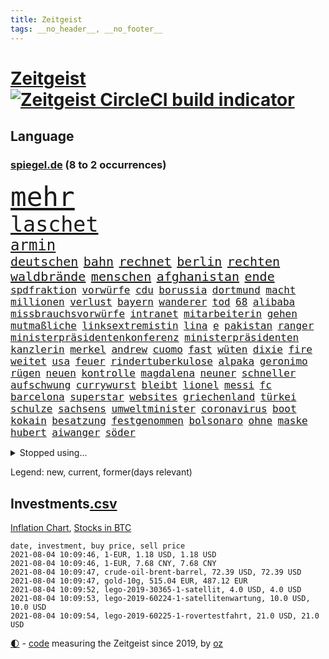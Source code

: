 ```yaml
---
title: Zeitgeist
tags: __no_header__, __no_footer__
---
```


# [Zeitgeist](https://oliz.io/zeitgeist/) [![Zeitgeist CircleCI build indicator](https://circleci.com/gh/ooz/zeitgeist.svg?style=shield)](https://circleci.com/gh/ooz/zeitgeist)

## Language

<h3><a href="https://www.spiegel.de" target="_blank">spiegel.de</a> (8 to 2 occurrences)</h3>
<p style="font-family:monospace">
<span style="font-size:32pt"><a href="news_links.html#mehr" class="current">mehr</a></span>
<br>
<span style="font-size:25pt"><a href="news_links.html#laschet" class="current">laschet</a></span>
<br>
<span style="font-size:18pt"><a href="news_links.html#armin" class="current">armin</a></span>
<br>
<span style="font-size:15pt"><a href="news_links.html#deutschen" class="current">deutschen</a></span>
<span style="font-size:15pt"><a href="news_links.html#bahn" class="current">bahn</a></span>
<span style="font-size:15pt"><a href="news_links.html#rechnet" class="current">rechnet</a></span>
<span style="font-size:15pt"><a href="news_links.html#berlin" class="current">berlin</a></span>
<span style="font-size:15pt"><a href="news_links.html#rechten" class="current">rechten</a></span>
<span style="font-size:15pt"><a href="news_links.html#waldbrände" class="current">waldbrände</a></span>
<span style="font-size:15pt"><a href="news_links.html#menschen" class="current">menschen</a></span>
<span style="font-size:15pt"><a href="news_links.html#afghanistan" class="current">afghanistan</a></span>
<span style="font-size:15pt"><a href="news_links.html#ende" class="current">ende</a></span>
<br>
<span style="font-size:12pt"><a href="news_links.html#spdfraktion" class="current">spdfraktion</a></span>
<span style="font-size:12pt"><a href="news_links.html#vorwürfe" class="current">vorwürfe</a></span>
<span style="font-size:12pt"><a href="news_links.html#cdu" class="current">cdu</a></span>
<span style="font-size:12pt"><a href="news_links.html#borussia" class="current">borussia</a></span>
<span style="font-size:12pt"><a href="news_links.html#dortmund" class="current">dortmund</a></span>
<span style="font-size:12pt"><a href="news_links.html#macht" class="current">macht</a></span>
<span style="font-size:12pt"><a href="news_links.html#millionen" class="current">millionen</a></span>
<span style="font-size:12pt"><a href="news_links.html#verlust" class="current">verlust</a></span>
<span style="font-size:12pt"><a href="news_links.html#bayern" class="current">bayern</a></span>
<span style="font-size:12pt"><a href="news_links.html#wanderer" class="current">wanderer</a></span>
<span style="font-size:12pt"><a href="news_links.html#tod" class="current">tod</a></span>
<span style="font-size:12pt"><a href="news_links.html#68" class="current">68</a></span>
<span style="font-size:12pt"><a href="news_links.html#alibaba" class="current">alibaba</a></span>
<span style="font-size:12pt"><a href="news_links.html#missbrauchsvorwürfe" class="current">missbrauchsvorwürfe</a></span>
<span style="font-size:12pt"><a href="news_links.html#intranet" class="new">intranet</a></span>
<span style="font-size:12pt"><a href="news_links.html#mitarbeiterin" class="current">mitarbeiterin</a></span>
<span style="font-size:12pt"><a href="news_links.html#gehen" class="current">gehen</a></span>
<span style="font-size:12pt"><a href="news_links.html#mutmaßliche" class="current">mutmaßliche</a></span>
<span style="font-size:12pt"><a href="news_links.html#linksextremistin" class="new">linksextremistin</a></span>
<span style="font-size:12pt"><a href="news_links.html#lina" class="new">lina</a></span>
<span style="font-size:12pt"><a href="news_links.html#e" class="current">e</a></span>
<span style="font-size:12pt"><a href="news_links.html#pakistan" class="current">pakistan</a></span>
<span style="font-size:12pt"><a href="news_links.html#ranger" class="new">ranger</a></span>
<span style="font-size:12pt"><a href="news_links.html#ministerpräsidentenkonferenz" class="current">ministerpräsidentenkonferenz</a></span>
<span style="font-size:12pt"><a href="news_links.html#ministerpräsidenten" class="current">ministerpräsidenten</a></span>
<span style="font-size:12pt"><a href="news_links.html#kanzlerin" class="current">kanzlerin</a></span>
<span style="font-size:12pt"><a href="news_links.html#merkel" class="current">merkel</a></span>
<span style="font-size:12pt"><a href="news_links.html#andrew" class="current">andrew</a></span>
<span style="font-size:12pt"><a href="news_links.html#cuomo" class="new">cuomo</a></span>
<span style="font-size:12pt"><a href="news_links.html#fast" class="current">fast</a></span>
<span style="font-size:12pt"><a href="news_links.html#wüten" class="current">wüten</a></span>
<span style="font-size:12pt"><a href="news_links.html#dixie" class="new">dixie</a></span>
<span style="font-size:12pt"><a href="news_links.html#fire" class="new">fire</a></span>
<span style="font-size:12pt"><a href="news_links.html#weitet" class="current">weitet</a></span>
<span style="font-size:12pt"><a href="news_links.html#usa" class="current">usa</a></span>
<span style="font-size:12pt"><a href="news_links.html#feuer" class="current">feuer</a></span>
<span style="font-size:12pt"><a href="news_links.html#rindertuberkulose" class="new">rindertuberkulose</a></span>
<span style="font-size:12pt"><a href="news_links.html#alpaka" class="new">alpaka</a></span>
<span style="font-size:12pt"><a href="news_links.html#geronimo" class="new">geronimo</a></span>
<span style="font-size:12pt"><a href="news_links.html#rügen" class="new">rügen</a></span>
<span style="font-size:12pt"><a href="news_links.html#neuen" class="current">neuen</a></span>
<span style="font-size:12pt"><a href="news_links.html#kontrolle" class="current">kontrolle</a></span>
<span style="font-size:12pt"><a href="news_links.html#magdalena" class="new">magdalena</a></span>
<span style="font-size:12pt"><a href="news_links.html#neuner" class="new">neuner</a></span>
<span style="font-size:12pt"><a href="news_links.html#schneller" class="current">schneller</a></span>
<span style="font-size:12pt"><a href="news_links.html#aufschwung" class="current">aufschwung</a></span>
<span style="font-size:12pt"><a href="news_links.html#currywurst" class="new">currywurst</a></span>
<span style="font-size:12pt"><a href="news_links.html#bleibt" class="current">bleibt</a></span>
<span style="font-size:12pt"><a href="news_links.html#lionel" class="current">lionel</a></span>
<span style="font-size:12pt"><a href="news_links.html#messi" class="current">messi</a></span>
<span style="font-size:12pt"><a href="news_links.html#fc" class="current">fc</a></span>
<span style="font-size:12pt"><a href="news_links.html#barcelona" class="current">barcelona</a></span>
<span style="font-size:12pt"><a href="news_links.html#superstar" class="current">superstar</a></span>
<span style="font-size:12pt"><a href="news_links.html#websites" class="current">websites</a></span>
<span style="font-size:12pt"><a href="news_links.html#griechenland" class="current">griechenland</a></span>
<span style="font-size:12pt"><a href="news_links.html#türkei" class="current">türkei</a></span>
<span style="font-size:12pt"><a href="news_links.html#schulze" class="current">schulze</a></span>
<span style="font-size:12pt"><a href="news_links.html#sachsens" class="current">sachsens</a></span>
<span style="font-size:12pt"><a href="news_links.html#umweltminister" class="new">umweltminister</a></span>
<span style="font-size:12pt"><a href="news_links.html#coronavirus" class="current">coronavirus</a></span>
<span style="font-size:12pt"><a href="news_links.html#boot" class="current">boot</a></span>
<span style="font-size:12pt"><a href="news_links.html#kokain" class="current">kokain</a></span>
<span style="font-size:12pt"><a href="news_links.html#besatzung" class="new">besatzung</a></span>
<span style="font-size:12pt"><a href="news_links.html#festgenommen" class="current">festgenommen</a></span>
<span style="font-size:12pt"><a href="news_links.html#bolsonaro" class="current">bolsonaro</a></span>
<span style="font-size:12pt"><a href="news_links.html#ohne" class="current">ohne</a></span>
<span style="font-size:12pt"><a href="news_links.html#maske" class="current">maske</a></span>
<span style="font-size:12pt"><a href="news_links.html#hubert" class="current">hubert</a></span>
<span style="font-size:12pt"><a href="news_links.html#aiwanger" class="current">aiwanger</a></span>
<span style="font-size:12pt"><a href="news_links.html#söder" class="current">söder</a></span>
</p>
<details>
<summary>Stopped using...</summary>
<p class="former" style="font-size:12pt">
unmöglich(292) and(291) bitte(291) harry(291) locker(291) mithilfe(291) schlimmer(291) ehemaliger(290) hervor(290) humanitäre(290) kita(290) manchen(290) positionen(290) reisende(290) sicherheitskräfte(290) ärmere(290) elisabeth(289) gefasst(289) geliefert(289) innenstadt(289) kämpfte(289) nominierung(289) usbürger(289) version(289) anerkannt(288) coronaausbruch(288) einheit(288) emma(288) erfasst(288) erholung(288) ersatz(288) gefordert(288) gleichstellung(288) guterres(288) joshua(288) reduziert(288) reihe(288) schülern(288) senat(288) vorbereitet(288) 79(287) büros(287) flick(287) franziska(287) führerschein(287) geglückt(287) giffey(287) hannover(287) hansi(287) hinterlassen(287) kriminelle(287) november(287) rb(287) russischer(287) spielzeit(287) sprengstoff(287) treffer(287) zurückgetreten(287) ausgewertet(286) aussieht(286) beamte(286) bekannte(286) bekannten(286) ecuador(286) einzug(286) entwickelt(286) großteil(286) kommunikation(286) mitte(286) pflege(286) psg(286) solcher(286) spaniens(286) stil(286) sv(286) sängerin(286) website(286) 98(285) ansatz(285) fortschritt(285) freiburg(285) ganzes(285) haken(285) helden(285) impfbereitschaft(285) steuert(285) strafstoß(285) amerikanische(284) angeblichen(284) angesteckt(284) bloß(284) chancen(284) coronainfektion(284) frankfurter(284) gesundheitssystem(284) hai(284) messerattacke(284) namens(284) passt(284) reform(284) schmeckt(284) schwarzer(284) suchte(284) toni(284) trennte(284) vertrauliche(284) anstehenden(283) ansturm(283) arsenal(283) becker(283) dringend(283) erzielt(283) gerufen(283) gutachten(283) jubiläum(283) konservativen(283) krampkarrenbauer(283) magdeburg(283) manchester(283) preisen(283) private(283) rechtlich(283) schlimm(283) taylor(283) tobt(283) verteidigungsministerin(283) astrazeneca(282) boeing(282) böhmermann(282) depressionen(282) eishockey(282) geworfen(282) kochinstituts(282) moskau(282) nürnberg(282) radikal(282) reißt(282) stanley(282) strecke(282) teilgenommen(282) ton(282) untersagt(282) vergangenheit(282) wurzeln(282) übergang(282) 180(281) besseren(281) bestes(281) bootsunglück(281) bot(281) entlassung(281) entschädigung(281) erheben(281) fritz(281) generationen(281) korrekt(281) melanie(281) parteichef(281) sichergestellt(281) virtuell(281) öl(281) 42(280) attraktiver(280) bundesebene(280) flüchtlingen(280) kriterien(280) nutzten(280) rechtspopulisten(280) roboter(280) roth(280) saisonsieg(280) times(280) trainiert(280) umbauen(280) usbehörden(280) verdeutlicht(280) verfilmt(280) zahlung(280) zoo(280) 125(279) bedenken(279) bewertet(279) drehen(279) elektrische(279) erfolgreiche(279) fußballbundesliga(279) gesprengt(279) kronprinz(279) löw(279) milde(279) mode(279) prinzessin(279) rente(279) schwersten(279) siegen(279) verschwörungstheorien(279) 99(278) amerika(278) befreien(278) bill(278) fair(278) illegalen(278) island(278) libyen(278) metropolen(278) stadtteil(278) triumph(278) united(278) vergessen(278) wales(278) wirksam(278) covid19patienten(277) drastisch(277) drastische(277) erlitt(277) gelsenkirchen(277) gleiche(277) länge(277) nordrheinwestfälischen(277) taiwan(277) verbreitung(277) verhängnis(277) enthüllt(276) förderung(276) innenstädte(276) miami(276) sinn(276) aldi(275) beleidigung(275) brauche(275) dämpfer(275) entsetzen(275) feind(275) leipzigs(275) platzen(275) schnitt(275) wütend(275) can(274) drohungen(274) euparlament(274) gemälde(274) kimmich(274) langfristig(274) lädt(274) mahmoud(274) phil(274) verteidigungsministerium(274) virologen(274) absolut(273) arbeitslosen(273) baustelle(273) beliebter(273) dänischen(273) mohammed(273) möglichst(273) neuauflage(273) restaurants(273) sehnsucht(273) siege(273) verteilung(273) volksrepublik(273) zurückhaltend(273) diskussionen(272) kindes(272) kinos(272) kryptowährung(272) küstenwache(272) meiner(272) überprüfen(272) geklagt(271) gespalten(271) klassiker(271) national(271) nordkoreas(271) verschwiegen(271) wochenlang(271) 3000(270) ablehnung(270) belege(270) champion(270) feld(270) jong(270) kehrte(270) konkrete(270) migration(270) möglicherweise(270) nah(270) nordirland(270) un(270) 900(269) begründet(269) berater(269) brüder(269) ewig(269) häusliche(269) stationäre(269) verwandelt(269) überraschen(269) 28(268) erfüllen(268) sicheren(268) solange(268) tiefen(268) verschwörung(268) verwickelt(268) zulässig(268) artikel(267) autobranche(267) dran(267) homosexuellen(267) klarer(267) verteidigen(267) wohnt(267) amerikas(266) aufgestellt(266) balance(266) hürde(266) misshandlungen(266) premierministers(266) tim(266) umweltbundesamt(266) wahnsinn(266) defensive(265) finnland(265) frisch(265) sekunde(265) wirtz(265) aufschub(264) hängt(264) höhen(264) indirekt(264) kassen(264) mitfavorit(264) motive(264) ordnung(264) wählte(264) ecke(263) hessischen(263) le(263) netflixserie(263) schriftsteller(263) unzufrieden(263) verklagen(263) deutliches(262) gekämpft(262) rentner(262) schockiert(262) schulpolitik(262) sicherheitsbedenken(262) spitzenreiter(262) astronauten(261) bagdad(261) kroos(261) landung(261) lockerung(261) strenger(261) versammlungen(261) chats(260) km/h(260) korruptionsvorwürfen(260) neunjährige(260) regelung(260) ruhig(260) verfassungswidrig(260) verwendung(260) vorgeführt(260) alexandra(259) begrüßt(259) beweise(259) bürgerkrieg(259) eigentor(259) gefällt(259) glaubwürdigkeit(259) heiligen(259) stahl(259) auffällig(258) me(258) unterschrieben(258) auszahlung(257) intensivmediziner(257) 140(256) wrack(256) ball(255) befasst(255) ministerien(255) wölfe(255) abgerissen(254) coronazeiten(254) flüchtling(254) gesetzliche(254) mathieu(254) vermieter(254) initiativen(253) verfolger(253) vorwürfen(253) 36(252) abermals(252) kindheit(252) torwart(251) blake(250) flughafens(250) mafia(250) vollem(250) erhoffen(249) jadon(249) lockerungen(249) schalker(249) vizekanzler(249) zeigten(249) abhängig(248) wertvolle(248) beschlagnahmten(247) entwickler(247) persönliches(247) schaut(247) summen(247) katharina(246) mindestlohn(246) praxis(246) schwört(246) staus(246) tyson(246) vorherrschaft(246) bewaffneten(245) mutation(245) söhne(245) vergabe(245) wiedergewählt(245) grünenchefin(244) sauer(243) erfolgreichen(242) ernährung(242) hype(242) miss(242) skizziert(242) soldat(242) günther(241) trick(241) einleiten(240) kanal(240) diana(239) gesundheitliche(239) sammelte(238) spionage(238) jederzeit(237) missbrauchskomplex(237) pentagon(237) veränderungen(237) verübt(237) voraussetzung(237) eingeräumt(235) halbzeitpause(235) heizen(235) baldige(234) dylan(234) truppenabzug(233) verunglückte(233) äthiopiens(233) karlsruhe(232) paradies(232) ungewöhnlichen(232) weitreichende(232) drohne(231) palästinenser(231) ungleichheit(231) meisterschaft(230) unicef(230) beach(229) offener(229) zweck(229) lieferungen(228) schnelltest(228) bedrängt(227) cambridge(227) weiterkommen(226) ausgemacht(225) rolf(224) beerdigt(223) umzugehen(222) zocken(222) zusätzliche(222) 43jähriger(221) bösen(221) intern(220) dominik(219) elliot(219) herauszufinden(219) regelmäßig(219) vorfalls(219) 1989(218) vereins(218) beheben(217) berühmtesten(216) gelangt(216) parteiausschluss(216) parteichefin(216) sticht(216) verdächtig(216) vertrauten(216) gesundheitsministers(214) diess(213) offenbarte(213) erben(211) berühmtes(210) aufheben(209) nick(209) starkes(209) schärfer(208) kombination(207) kommuniziert(206) auslieferung(205) morrison(205) schütze(205) drittes(204) empfindet(203) geschleust(203) saale(203) 9/11(201) bundestagsabgeordnete(199) bauarbeiten(198) dankt(198) festgenommene(198) perspektive(198) stoffe(198) 64jährige(197) fußgängerzonen(197) gefährdete(196) mona(196) pandemielage(196) nordosten(195) befanden(194) einsatzkräften(194) präsentation(193) eliteuni(192) jazzmusiker(191) texte(191) wissler(191) einstellungen(190) absetzen(187) elektroantrieb(187) lieferketten(186) teilhaben(186) wolff(186) gesamtsieg(184) enkel(183) mutante(183) aufgebot(182) denkmal(181) grunde(181) jagt(180) impftermin(179) flugzeugabsturz(178) englischer(177) autobauer(176) jack(176) pkwmaut(176) server(176) berger(174) sehe(174) andy(172) delmenhorst(172) riskanter(172) coronainzidenzen(171) gaspipeline(171) konfrontation(171) luxemburg(171) jim(169) bergsteiger(168) coronaimpfkampagne(168) flächendeckend(168) hetzern(168) master(168) steine(168) behält(167) viral(167) prinzen(165) schiebt(165) grundstück(164) lehrerin(164) oberhaupt(164) ungeeignet(164) armstrong(163) estland(163) hausärzte(163) sparkassen(163) rapide(162) überragenden(162) salvini(160) vulkan(160) abgefangen(159) jawort(158) coronarisiko(156) motiven(156) verleiht(156) tyler(155) gerichtssaal(154) opel(154) reihenweise(154) verwehrt(154) lahmgelegt(153) aufholen(152) bein(151) kurzarbeiter(151) silva(151) traditionell(151) bayreuth(150) herausfordern(150) 230(149) besitzerin(149) indiens(149) klatsche(149) zutrauen(149) autobahnen(148) seen(148) verteuert(148) ubahnstation(147) 147(146) fassungslos(146) internat(146) islamist(146) sexistische(146) verlusten(146) austausch(144) beunruhigt(144) gerichtliche(144) chile(143) finanziellen(142) 20jährige(141) serena(141) 29jähriger(139) korrupte(139) victoria(139) hilferuf(138) katholiken(138) phasen(138) sahra(138) sonnigen(138) wagenknecht(138) lösten(137) einbau(136) freiheitsstrafen(135) großereignis(135) hurra(134) pen(133) reisebranche(133) entsandt(132) bestsellerautor(131) bundeswehrsoldat(130) geformt(130) hochschulen(130) linkenchefin(130) rosa(130) schulkind(130) bejubelt(129) bräuchte(129) salman(129) impfwillige(128) universitäten(128) vielfältig(128) alben(126) diverser(126) dramatisches(126) senders(125) dieter(123) luftangriffe(123) großstädte(122) palästina(122) thessaloniki(122) verlegung(122) fehlverhaltens(121) gekippt(121) häme(121) werks(121) gegenkandidaten(120) lucaapp(120) immunisiert(119) strippenzieher(119) todestag(119) tschechiens(118) dementieren(117) goldener(117) hof(117) länderspielen(117) swr(116) erlaubnis(115) erschoss(115) krönen(115) baku(114) besetzen(114) bildzeitung(114) investor(114) belgiens(113) missglückten(113) bastian(112) einzufangen(112) gelbe(112) unweit(112) affen(111) cyberkriminelle(111) bundestrainers(110) abgestürzt(109) kartellamt(108) lebenswerter(108) zweitimpfung(108) 1974(107) leichtathleten(107) widow(107) erledigen(106) gutem(106) nhl(106) koepfer(105) nebenan(104) passende(104) begrenzung(103) blut(103) dubiosen(103) schlagabtausch(103) berechtigt(102) gesünder(102) bobby(101) grundschulkinder(101) kellner(101) lieder(100) verlag(100) auswärtiges(99) geschädigten(99) herausragende(99) laxen(98) passagieren(98) qualifying(98) aufreger(97) berlinneukölln(97) impfziel(97) asyl(96) kanadischen(94) rassemblement(94) blüht(93) cloud(93) oscars(93) kommender(92) ozean(91) tempolimit(91) geburtsort(90) hinauf(90) milliardenprojekt(90) neandertaler(90) packenden(90) rechnung(90) starmer(90) wirtschaftlich(90) abbas(89) financial(89) finanziert(89) lanz(89) leonardo(89) manila(89) pierre(89) westlichen(89) blutigen(88) eile(88) einheitlichen(88) gültigen(88) klangen(88) kolonialmacht(88) pflegen(88) pomp(88) zerren(88) onkel(87) poel(87) techniken(87) überdüngung(87) erstimpfungen(86) fluch(86) idol(86) schnellere(86) seniorenheim(86) vorgetäuscht(86) bachmann(85) ramsey(85) tötungsabsicht(85) bildtv(84) ernte(84) remmoclans(84) gereizt(83) umwelthilfe(83) gesinnung(82) lampedusa(82) nathan(82) planlos(82) sankt(81) vorarbeit(81) weimarer(81) wichtigere(81) afghanistanabzug(80) auszurichten(80) kampfjets(80) ladestationen(80) ladesäulen(80) abstinenz(79) partners(79) angeschaut(78) bundeswehrhelfer(78) schädlich(78) wagenknechts(78) überflüssig(78) entschädigungen(77) fußballnationalmannschaft(77) gewöhnungsbedürftig(77) mundnasenschutz(77) poleposition(77) protestaktionen(77) sozialleistungen(77) festhält(76) löwe(76) orbáns(76) petersburg(76) blockbuster(75) dieselskandals(75) erlässt(75) homeofficepflicht(75) millionensumme(75) 1946(74) auseinandersetzen(74) ausmachen(74) co₂abgabe(74) fremdverschulden(74) supermarktkette(74) achraf(73) forschungsinstituts(73) abi(72) chefposten(72) gemeinderat(72) meisterwerk(72) spritzen(72) strahlte(72) aufwendigen(71) effekte(71) kane(71) oldenburg(71) unkraut(71) zynismus(71) betreuung(70) eisern(70) erstimpfung(70) halbzeit(70) sekt(70) beobachtete(69) gequält(69) gesamtbevölkerung(69) günstigen(69) hamas(69) hungersnot(69) momentan(69) touristischen(69) 149(68) 850(68) academy(68) begraben(68) zollfahnder(68) berechnungen(67) fideszpartei(67) fregatte(67) lediglich(67) neudelhi(67) rudolph(67) weh(67) ziemiak(67) bestätigten(66) gesellen(66) inne(66) tadschikistan(66) usverteidigungsministerium(66) befristet(65) blues(65) geburtenrate(65) großkonzerne(65) modi(65) narendra(65) 50jähriger(64) bnd(64) handys(64) heuteshow(64) krieges(64) mclaren(64) nachbessern(64) schnellstmöglich(64) ubahnhof(64) ballons(63) belächelt(63) manta(63) schwule(63) ubahn(63) badewanne(62) beschwören(62) biest(62) feierlichkeiten(62) konflikten(62) philippinischen(62) schnelltestergebnisse(62) ungerecht(62) übertrieben(62) aktivistinnen(61) erdbeeren(61) flüchtlingsboot(61) korb(61) künstlichen(61) schätzung(61) windhorst(61) arnold(60) begrüßte(60) mont(60) regionalwahlen(60) reicher(60) zweifache(60) borahansgrohe(59) einzudringen(59) sagan(59) 79jährige(58) arbeitsunfähig(58) cox(58) gestohlene(58) großeltern(58) heizkosten(58) nahost(58) ranghohe(58) rechtsterroristin(58) verlangte(58) aida(57) gebeutelten(57) preisschub(57) profiklubs(57) rauschen(57) cyberangriff(56) erklimmen(56) strengeren(56) jemanden(55) passierte(55) austragen(54) knieverletzung(54) unorthodox(54) echtzeit(53) erpresst(53) exnationalspieler(53) lahmzulegen(53) lernlücken(53) lernrückstände(53) ost(53) serienmörder(53) staatsgeheimnis(53) ständigen(53) testkonzept(53) unostudie(53) vielfaches(53) wally(53) zew(53) überzogen(53) eingeholt(52) erwarte(52) gekentert(52) hackergruppe(52) schuldenbremse(52) surfer(52) werkzeuge(52) zugeschlagen(52) beleidigten(51) ermahnt(51) finaleinzug(51) obdachlose(51) talente(51) wessen(51) coronapositiv(50) gesichtet(50) verurteilten(50) waffenstillstand(50) dreh(49) haiangriff(49) herbe(49) hochhaus(49) parteispenden(49) torrekord(49) riegel(48) schnäppchen(48) rundfahrt(47) sohns(47) wochenlangen(47) ausarbeiten(46) erfahrene(46) gewohnheiten(46) hingefallen(46) stärkere(46) usstreitkräfte(46) antisemitischer(45) entsprechendes(45) jamie(45) kreuzimpfung(45) parolen(45) verständigung(45) court(44) erlebnis(44) luxusmarke(44) passagierflugzeug(44) flohen(43) laune(43) weinen(43) bundeswehroffizier(42) disziplinarmaßnahmen(42) eruption(42) genesis(42) quere(42) raumfahrtpläne(42) schwergewicht(42) vorgängerin(42) bitcoinmining(41) finnische(41) portugiese(41) bauernhof(40) erwachen(40) fotoreportage(40) gruppierung(40) wettbewerbs(40) ausreise(39) drohende(39) ernest(39) formiert(39) lives(39) matter(39) militante(39) verdammt(39) wiederbeleben(39) ausbildungsmarkt(38) benzinpreis(38) bitteren(38) botschafters(38) dani(38) fünfjährigen(38) messner(38) sotschi(38) vereinfacht(38) zimperlich(38) 220(37) angelique(37) ausgewählte(37) automatische(37) gepostet(37) hetzjagd(37) joints(37) kerber(37) ministerrat(37) steuervergehen(37) syrischer(37) zwischenlandung(37) erleiden(36) genehmigungen(36) kulturelle(36) materialmangel(36) otte(36) pride(36) usjournalist(36) aufgedeckt(35) berge(35) central(35) gwen(35) lügt(35) schnelltestzentren(35) 1998(34) atempause(34) enthüllen(34) finanzspritze(34) groteske(34) indigener(34) lügnerin(34) materialengpässe(34) recherchierte(34) skandinavien(34) umweltschäden(34) verlobten(34) warb(34) zwangsarbeit(34) banging(33) bruyne(33) facebooktochter(33) loony(33) luck(33) or(33) porn(33) ransomwareangriff(33) ölpreis(33) bergab(32) erstritten(32) gehasst(32) jagten(32) sowieso(32) vierteln(32) centre(31) korrekturen(31) nokia(31) ambitionierte(30) eigenständig(30) optimistischer(30) wahlkampfchef(30) wundert(30) zurückgeführt(30) balenciaga(29) berufungsverfahren(29) friseure(29) k(29) maskenstreit(29) modernes(29) rechtswidrig(29) seemeilen(29) tickets(29) 23jähriger(28) deltamutante(28) folgenden(28) schutzsuchenden(28) topmanagern(28) unterlaufen(28) verfahrens(28) wilden(28) homburg(27) jelena(27) sendungen(27) stabilität(27) fluggesellschaften(26) gastgebers(26) linksextremen(26) meiden(26) schlau(26) schlüsselfigur(26) unverändert(26) auspacken(25) donner(25) hjulmand(25) hunsrück(25) inflationsrate(25) normen(25) sicherheitsrat(25) spielentscheidende(25) verabreden(25) versandhändler(25) wembleystadion(25) zeugnis(25) großfamilie(24) militärflugzeug(24) public(24) ramos(24) viewing(24) 39jährige(23) aktivitäten(23) aufatmen(23) christiane(23) diamanten(23) eingestiegen(23) erhitzt(23) finder(23) gemüter(23) grundlegend(23) impfexperte(23) journal(23) notwendig(23) schwache(23) spinnen(23) aufzunehmen(22) darstellungen(22) machtwechsel(22) rechtspopulistische(22) rohöl(22) überraschungsteam(22) alleinherrscher(21) botswana(21) karat(21) konfliktregion(21) redakteure(21) riesendiamant(21) tauschen(21) truppe(21) töchter(21) vergab(21) wunderwaffe(21) einstimmt(20) kritikern(20) misshandlung(20) patrik(20) schick(20) schwimmende(20) vancouver(20) afdfraktion(19) ausschnitte(19) besseres(19) energieträger(19) gelassenheit(19) hinterfragt(19) schrumpft(19) virologin(19) wiktor(19) wortgleich(19) brutales(18) leuchten(18) schweinsteiger(18) schwulen(18) südwestlich(18) tiangong(18) wiesbaden(18) überschätzt(18) einzigartig(17) entführen(17) geliebt(17) kriminologe(17) partnerschaft(17) rettenberger(17) ungarische(17) unschuld(17) würstchen(17) antwerpen(16) behauptete(16) boote(16) eingriff(16) himmler(16) historischem(16) löfven(16) merkwürdigen(16) wissenschaften(16) 43jährige(15) bekennt(15) besorgniserregend(15) enfant(15) firmenchef(15) gewachsen(15) kindesmisshandlungen(15) nötigung(15) pfändung(15) stilikone(15) terrible(15) barrel(14) britisches(14) emaus(14) verbraucherpreise(14) antilgbtqgesetz(13) dfbnationalspieler(13) mögen(13) bay(12) bundeswehrabzug(12) dick(12) gefährdeten(12) kroatischen(12) 166(11) 1951(11) begehrt(11) bundesrat(11) erpressen(11) nationalistische(11) unvermeidbar(11)
</p>
</details>
<p>Legend: <span class="new">new</span>, <span class="current">current</span>, <span class="former">former(days relevant)</span></p>

## Investments[.csv](investments.csv)

[Inflation Chart](https://inflationchart.com),
[Stocks in BTC](https://stonksinbtc.xyz/)

```
date, investment, buy price, sell price
2021-08-04 10:09:46, 1-EUR, 1.18 USD, 1.18 USD
2021-08-04 10:09:46, 1-EUR, 7.68 CNY, 7.68 CNY
2021-08-04 10:09:47, crude-oil-brent-barrel, 72.39 USD, 72.39 USD
2021-08-04 10:09:47, gold-10g, 515.04 EUR, 487.12 EUR
2021-08-04 10:09:52, lego-2019-30365-1-satellit, 4.0 USD, 4.0 USD
2021-08-04 10:09:53, lego-2019-60224-1-satellitenwartung, 10.0 USD, 10.0 USD
2021-08-04 10:09:54, lego-2019-60225-1-rovertestfahrt, 21.0 USD, 21.0 USD
```

<footer>
<a href="javascript:toggleTheme()" class="nav">🌓</a>
- <a href="https://github.com/ooz/zeitgeist">code</a> measuring the Zeitgeist since 2019, by <a href="https://oliz.io">oz</a>
</footer>
